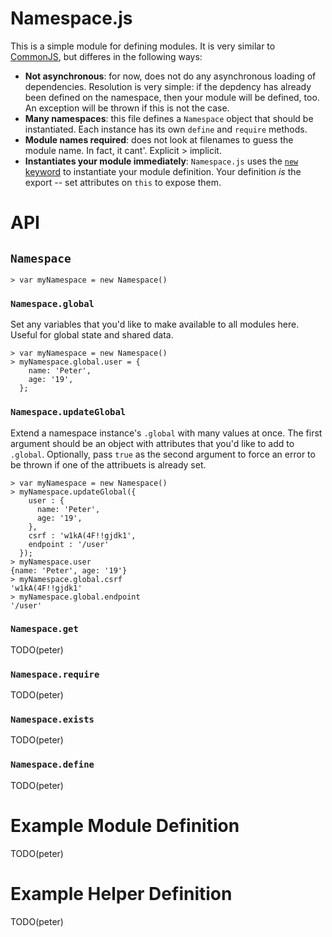 # Namespace.js

This is a simple module for defining modules. It is very similar to [CommonJS](http://requirejs.org/docs/commonjs.html),
but differes in the following ways:

* **Not asynchronous**: for now, does not do any asynchronous loading of
  dependencies. Resolution is very simple: if the depdency has already been
  defined on the namespace, then your module will be defined, too. An exception
  will be thrown if this is not the case.
* **Many namespaces**: this file defines a `Namespace` object that should be
  instantiated.  Each instance has its own `define` and `require` methods.
* **Module names required**: does not look at filenames to guess the module
  name. In fact, it cant'. Explicit > implicit.
* **Instantiates your module immediately**: `Namespace.js` uses the [`new`
  keyword](https://developer.mozilla.org/en-US/docs/JavaScript/Reference/Operators/new)
  to instantiate your module definition. Your definition *is* the export -- set
  attributes on `this` to expose them.

# API
## `Namespace`
```
> var myNamespace = new Namespace()
```

### `Namespace.global`
Set any variables that you'd like to make available to all modules here. Useful
for global state and shared data. 

```
> var myNamespace = new Namespace()
> myNamespace.global.user = {
    name: 'Peter',
    age: '19',
  };
```

### `Namespace.updateGlobal`
Extend a namespace instance's `.global` with many values at once. The first
argument should be an object with attributes that you'd like to add to
`.global`. Optionally, pass `true` as the second argument to force an error to
be thrown if one of the attribuets is already set.

```
> var myNamespace = new Namespace()
> myNamespace.updateGlobal({
    user : {
      name: 'Peter',
      age: '19',
    },
    csrf : 'w1kA(4F!!gjdk1',
    endpoint : '/user'
  });
> myNamespace.user
{name: 'Peter', age: '19'}
> myNamespace.global.csrf
'w1kA(4F!!gjdk1'
> myNamespace.global.endpoint
'/user'
```

### `Namespace.get`
TODO(peter)

### `Namespace.require`
TODO(peter)

### `Namespace.exists`
TODO(peter)

### `Namespace.define`
TODO(peter)

# Example Module Definition
TODO(peter)

# Example Helper Definition
TODO(peter)
